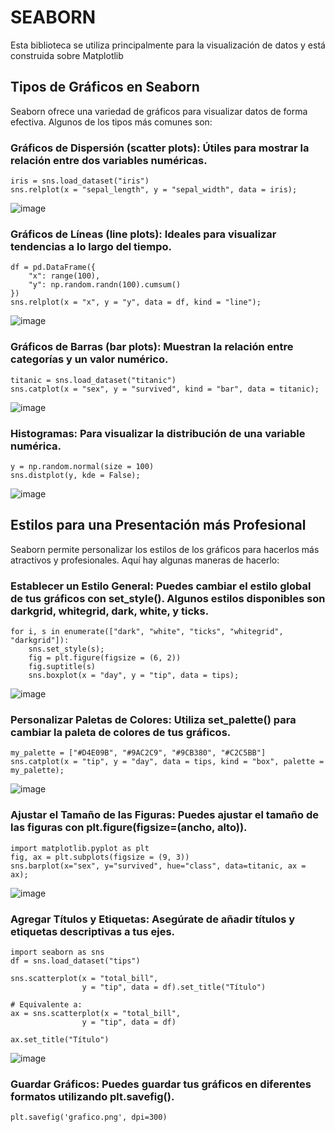 # SEABORN
Esta biblioteca se utiliza principalmente para la visualización de datos y está construida sobre Matplotlib
## Tipos de Gráficos en Seaborn
Seaborn ofrece una variedad de gráficos para visualizar datos de forma efectiva. Algunos de los tipos más comunes son:
### Gráficos de Dispersión (scatter plots): Útiles para mostrar la relación entre dos variables numéricas.
~~~~
iris = sns.load_dataset("iris")
sns.relplot(x = "sepal_length", y = "sepal_width", data = iris);
~~~~
![image](https://github.com/user-attachments/assets/d80a3dbf-a1ba-40d9-9dd6-8d7b04580e0f)


### Gráficos de Líneas (line plots): Ideales para visualizar tendencias a lo largo del tiempo.
~~~~
df = pd.DataFrame({
    "x": range(100),
    "y": np.random.randn(100).cumsum()
})
sns.relplot(x = "x", y = "y", data = df, kind = "line");
~~~~
![image](https://github.com/user-attachments/assets/ed631764-694e-46af-a1a1-89bab332370a)


### Gráficos de Barras (bar plots): Muestran la relación entre categorías y un valor numérico.
~~~~
titanic = sns.load_dataset("titanic")
sns.catplot(x = "sex", y = "survived", kind = "bar", data = titanic);
~~~~
![image](https://github.com/user-attachments/assets/81af22c4-1ff1-4115-b2bb-95c43ceb6fca)



### Histogramas: Para visualizar la distribución de una variable numérica.
~~~~
y = np.random.normal(size = 100)
sns.distplot(y, kde = False);
~~~~
![image](https://github.com/user-attachments/assets/e1f11947-40d4-4820-9587-ce4e30162013)


## Estilos para una Presentación más Profesional
Seaborn permite personalizar los estilos de los gráficos para hacerlos más atractivos y profesionales. Aquí hay algunas maneras de hacerlo:


### Establecer un Estilo General: Puedes cambiar el estilo global de tus gráficos con set_style(). Algunos estilos disponibles son darkgrid, whitegrid, dark, white, y ticks.
~~~~
for i, s in enumerate(["dark", "white", "ticks", "whitegrid", "darkgrid"]):
    sns.set_style(s);
    fig = plt.figure(figsize = (6, 2))
    fig.suptitle(s)
    sns.boxplot(x = "day", y = "tip", data = tips);
~~~~
![image](https://github.com/user-attachments/assets/e90699d4-9317-470d-a20f-b9b10a894e9d)

### Personalizar Paletas de Colores: Utiliza set_palette() para cambiar la paleta de colores de tus gráficos.
~~~~
my_palette = ["#D4E09B", "#9AC2C9", "#9CB380", "#C2C5BB"]
sns.catplot(x = "tip", y = "day", data = tips, kind = "box", palette = my_palette);
~~~~
![image](https://github.com/user-attachments/assets/14ae1493-7ac6-4082-be52-71ec388e7c3c)

### Ajustar el Tamaño de las Figuras: Puedes ajustar el tamaño de las figuras con plt.figure(figsize=(ancho, alto)).
~~~~
import matplotlib.pyplot as plt
fig, ax = plt.subplots(figsize = (9, 3))
sns.barplot(x="sex", y="survived", hue="class", data=titanic, ax = ax);
~~~~
![image](https://github.com/user-attachments/assets/7937b989-ea27-4820-b47f-1150e49ba2f7)

### Agregar Títulos y Etiquetas: Asegúrate de añadir títulos y etiquetas descriptivas a tus ejes.
~~~~
import seaborn as sns
df = sns.load_dataset("tips")

sns.scatterplot(x = "total_bill",
                y = "tip", data = df).set_title("Título")

# Equivalente a:            
ax = sns.scatterplot(x = "total_bill",
                y = "tip", data = df)
              
ax.set_title("Título")  
~~~~
![image](https://github.com/user-attachments/assets/1d907c34-645c-4bd8-a417-714bc1228f03)

### Guardar Gráficos: Puedes guardar tus gráficos en diferentes formatos utilizando plt.savefig().
~~~~
plt.savefig('grafico.png', dpi=300)
~~~~

